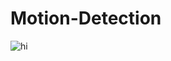 # Motion-Detection
![hi](https://media.discordapp.net/attachments/404917459938705408/761863237767266354/unknown.png)
